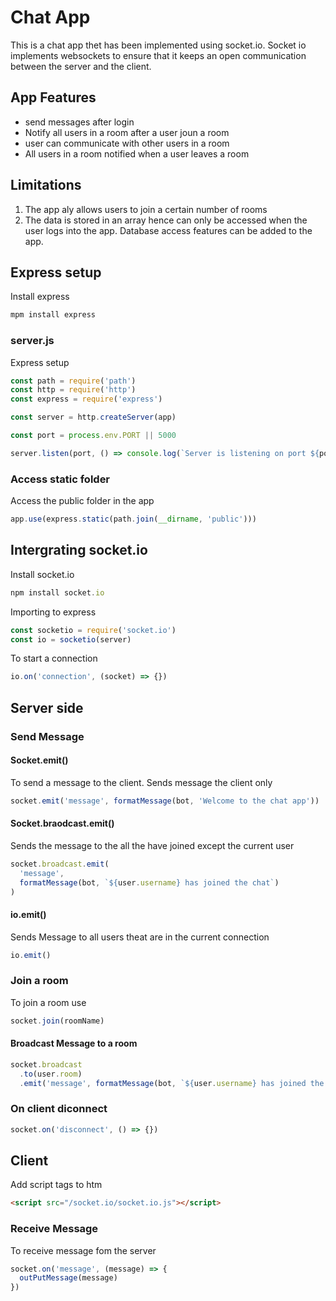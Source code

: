 # Chat App

This is a chat app thet has been implemented using socket.io. Socket io implements websockets to ensure that it keeps an open communication between the server and the client.

## App Features

- send messages after login
- Notify all users in a room after a user joun a room
- user can communicate with other users in a room
- All users in a room notified when a user leaves a room

## Limitations

1. The app aly allows users to join a certain number of rooms
2. The data is stored in an array hence can only be accessed when the user logs into the app. Database access features can be added to the app.

## Express setup

Install express

```bash
mpm install express
```

### server.js

Express setup

```js
const path = require('path')
const http = require('http')
const express = require('express')

const server = http.createServer(app)

const port = process.env.PORT || 5000

server.listen(port, () => console.log(`Server is listening on port ${port}...`))
```

### Access static folder

Access the public folder in the app

```js
app.use(express.static(path.join(__dirname, 'public')))
```

## Intergrating socket.io

Install socket.io

```js
npm install socket.io
```

Importing to express

```js
const socketio = require('socket.io')
const io = socketio(server)
```

To start a connection

```js
io.on('connection', (socket) => {})
```

## Server side

### Send Message

#### Socket.emit()

To send a message to the client. Sends message the client only

```js
socket.emit('message', formatMessage(bot, 'Welcome to the chat app'))
```

#### Socket.braodcast.emit()

Sends the message to the all the have joined except the current user

```js
socket.broadcast.emit(
  'message',
  formatMessage(bot, `${user.username} has joined the chat`)
)
```

#### io.emit()

Sends Message to all users theat are in the current connection

```js
io.emit()
```

### Join a room

To join a room use

```js
socket.join(roomName)
```

#### Broadcast Message to a room

```js
socket.broadcast
  .to(user.room)
  .emit('message', formatMessage(bot, `${user.username} has joined the chat`))
```

### On client diconnect

```js
socket.on('disconnect', () => {})
```

## Client

Add script tags to htm

```html
<script src="/socket.io/socket.io.js"></script>
```

### Receive Message

To receive message fom the server

```js
socket.on('message', (message) => {
  outPutMessage(message)
})
```
